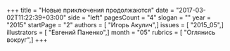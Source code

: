 +++
title = "Новые приключения продолжаются"
date = "2017-03-02T11:22:39+03:00"
side = "left"
pagesCount = "4"
slogan = ""
year = "2015"
startPage = "2"
authors = [ "Игорь Акулич",]
issues = [ "2015_05",]
illustrators = [ "Евгений Паненко",]
month = "05"
rubrics = [ "Оглянись вокруг",]
+++
